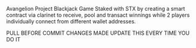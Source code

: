 
Avangelion Project 
Blackjack Game Staked with STX by creating a smart contract via clarinet to receive, pool and transact winnings while 2 players individually connect from different wallet addresses.

PULL BEFORE COMMIT
CHANGES MADE
UPDATE THIS EVERY TIME YOU DO IT
